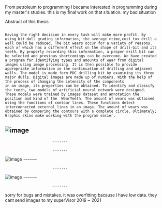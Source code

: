 From petroleum to programming
I became interested in programming during my master's studies. this is my final work on that situation. my bad situation


Abstract of this thesis
```

Having the right decision in every task will make more profit. By using bit dull grading information, the average >time,cost to< drill a well could be reduced. The bit wears occur for a variety of reasons, each of which has a different effect on the shape of drill-bit and its teeth. By properly recording this information, a proper drill bit can be selected and previous shortcomings can be overcome. We have created a program for identifying types and amounts of wear from digital images using image processing. It is then possible to provide appropriate information in the continuation of drilling and adjacent wells. The model is made form PDC drilling bit by examining its three major dulls. Digital images are made up of numbers. With the help of the process of changing the intensity of the components
in an image, its properties can be obtained. To identify and classify the teeth, two models of artificial neural network were designed. These models were trained by images dataset and annotation the position and kind of the  WearTeeth. The amount of wears was obtained using the functions of contour lines. These functions detect interconnected external lines in an image. The amount of wears was obtained by comparing the contours with a complete circle. Ultimately; Graphic skins make working with the program easier. 
```

![image](https://user-images.githubusercontent.com/59789602/170546204-8cfcacba-2a12-4e61-94bf-00470079d850.png)
-------
                          -------
                          
                          -------
![image](https://user-images.githubusercontent.com/59789602/170552407-5664250e-cd80-455d-bbfc-c701396ba160.png)
                          -------
                          
                          -------
![image](https://user-images.githubusercontent.com/59789602/170554799-1329246b-6079-442e-a111-b4569d79cbfb.png)
                          -------
                          
                          -------
sorry for bugs and mistakes. 
it was overfitting bacause i have low data. they cant send images to my superVisor
2019 ~ 2021

